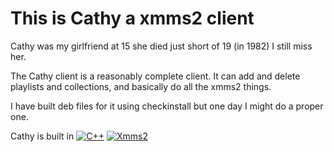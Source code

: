 This is Cathy a xmms2 client 
============================

Cathy was my girlfriend at 15 she died just short of 19 (in 1982) I still miss her.

The Cathy client is a reasonably complete client. It can add and delete playlists and collections, and basically do all the xmms2 things.


I have built deb files for it using checkinstall but one day I might do a proper one.

Cathy is built in 
[![C++](https://img.shields.io/badge/C++-blue?style=green)](https://isocpp.org/)
[![Xmms2](https://img.shields.io/badge/xmms2client++-darkblue?style=green)](https://github.com/xmms2)
